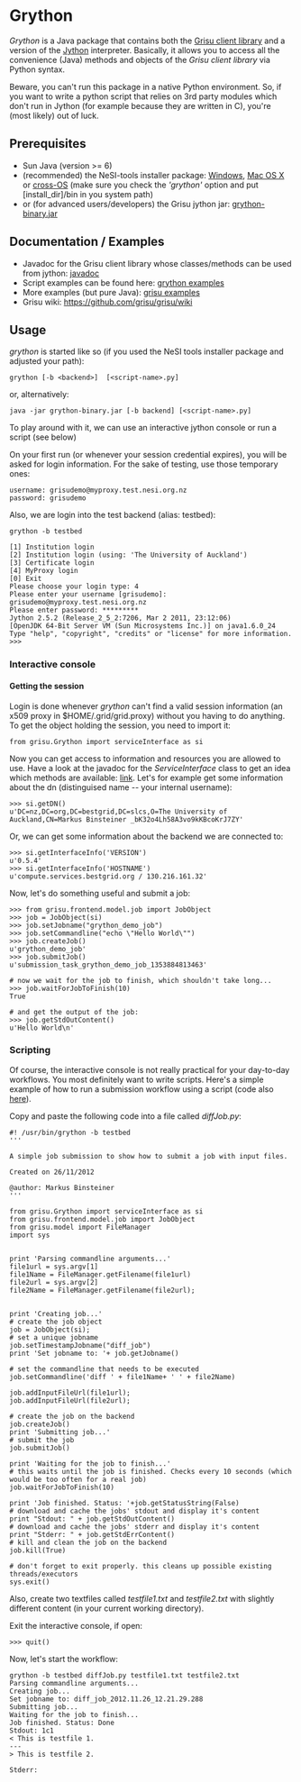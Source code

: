 Grython
=======

*Grython* is a Java package that contains both the [Grisu client library](https://github.com/grisu/grisu/wiki/Grisu-client-library) and a version of the [Jython](http://jython.org/) interpreter. Basically, it allows you to access all the convenience (Java) methods and objects of the *Grisu client library* via Python syntax. 

Beware, you can't run this package in a native Python environment. So, if you want to write a python script that relies on 3rd party modules which don't run in Jython (for example because they are written in C), you're (most likely) out of luck.


Prerequisites
---------------------

* Sun Java (version >= 6)
* (recommended) the NeSI-tools installer package: [Windows](http://code.ceres.auckland.ac.nz/downloads/nesi/nesi-tools.msi), [Mac OS X](http://code.ceres.auckland.ac.nz/downloads/nesi/nesi-tools.pkg) or [cross-OS](http://code.ceres.auckland.ac.nz/downloads/nesi/nesi-tools.jar) (make sure you check the *'grython'* option and put [install_dir]/bin in you system path)
* or (for advanced users/developers) the Grisu jython jar: [grython-binary.jar](http://code.ceres.auckland.ac.nz/stable-downloads/grython/grython-binary.jar)



Documentation / Examples
---------------------------

* Javadoc for the Grisu client library whose classes/methods can be used from jython: [javadoc](https://code.ceres.auckland.ac.nz/jenkins/job/Grisu-SNAPSHOT-Javadoc/javadoc/)
* Script examples can be found here: [grython examples](https://github.com/grisu/grython/tree/master/src/main/jython/examples)
* More examples (but pure Java): [grisu examples](https://github.com/grisu/examples)
* Grisu wiki: https://github.com/grisu/grisu/wiki

Usage
----------

*grython* is started like so (if you used the NeSI tools installer package and adjusted your path):

    grython [-b <backend>]  [<script-name>.py]
	
or, alternatively:

    java -jar grython-binary.jar [-b backend] [<script-name>.py]
	
To play around with it, we can use an interactive jython console or run a script (see below)

On your first run (or whenever your session credential expires), you will be asked for login information. For the sake of testing, use those temporary ones:

    username: grisudemo@myproxy.test.nesi.org.nz
	password: grisudemo

Also, we are login into the test backend (alias: testbed):

    grython -b testbed

    [1] Institution login
    [2] Institution login (using: 'The University of Auckland')
    [3] Certificate login
    [4] MyProxy login
    [0] Exit
    Please choose your login type: 4
    Please enter your username [grisudemo]: grisudemo@myproxy.test.nesi.org.nz
    Please enter password: *********
    Jython 2.5.2 (Release_2_5_2:7206, Mar 2 2011, 23:12:06) 
    [OpenJDK 64-Bit Server VM (Sun Microsystems Inc.)] on java1.6.0_24
    Type "help", "copyright", "credits" or "license" for more information.
    >>> 

### Interactive console

#### Getting the session

Login is done whenever *grython* can't find a valid session information (an x509 proxy in $HOME/.grid/grid.proxy) without you having to do anything. To get the object holding the session, you need to import it:

    from grisu.Grython import serviceInterface as si

Now you can get access to information and resources you are allowed to use. Have a look at the javadoc for the _ServiceInterface_ class to get an idea which methods are available: [link](https://code.ceres.auckland.ac.nz/jenkins/job/Grisu-SNAPSHOT-Javadoc/javadoc/grisu/control/ServiceInterface.html). Let's for example get some information about the dn (distinguised name -- your internal username):

	>>> si.getDN()      
	u'DC=nz,DC=org,DC=bestgrid,DC=slcs,O=The University of Auckland,CN=Markus Binsteiner _bK32o4Lh58A3vo9kKBcoKrJ7ZY'

Or, we can get some information about the backend we are connected to:

    >>> si.getInterfaceInfo('VERSION')
    u'0.5.4'
    >>> si.getInterfaceInfo('HOSTNAME')
    u'compute.services.bestgrid.org / 130.216.161.32'

Now, let's do something useful and submit a job:

    >>> from grisu.frontend.model.job import JobObject
	>>> job = JobObject(si)
	>>> job.setJobname("grython_demo_job")
    >>> job.setCommandline("echo \"Hello World\"")
	>>> job.createJob()  
    u'grython_demo_job'
	>>> job.submitJob()
    u'submission_task_grython_demo_job_1353884813463'
	
	# now we wait for the job to finish, which shouldn't take long...
	>>> job.waitForJobToFinish(10)
    True
	
	# and get the output of the job:
    >>> job.getStdOutContent()
    u'Hello World\n'

### Scripting

Of course, the interactive console is not really practical for your day-to-day workflows. You most definitely want to write scripts.  Here's a simple example of how to run a submission workflow using a script (code also [here](https://gist.github.com/4145849)). 

Copy and paste the following code into a file called _diffJob.py_:


    #! /usr/bin/grython -b testbed
    '''
    
    A simple job submission to show how to submit a job with input files.
    
    Created on 26/11/2012
    
    @author: Markus Binsteiner
    '''
    
    from grisu.Grython import serviceInterface as si
    from grisu.frontend.model.job import JobObject
    from grisu.model import FileManager
    import sys
    
    
    print 'Parsing commandline arguments...'
    file1url = sys.argv[1]
    file1Name = FileManager.getFilename(file1url)
    file2url = sys.argv[2]
    file2Name = FileManager.getFilename(file2url);
    
    
    print 'Creating job...'
    # create the job object
    job = JobObject(si);
    # set a unique jobname
    job.setTimestampJobname("diff_job")
    print 'Set jobname to: '+ job.getJobname()
    
    # set the commandline that needs to be executed
    job.setCommandline('diff ' + file1Name+ ' ' + file2Name)
    
    job.addInputFileUrl(file1url);
    job.addInputFileUrl(file2url);
    
    # create the job on the backend
    job.createJob()
    print 'Submitting job...'
    # submit the job
    job.submitJob()
    
    print 'Waiting for the job to finish...'
    # this waits until the job is finished. Checks every 10 seconds (which would be too often for a real job)
    job.waitForJobToFinish(10)
    
    print 'Job finished. Status: '+job.getStatusString(False)
    # download and cache the jobs' stdout and display it's content
    print "Stdout: " + job.getStdOutContent()
    # download and cache the jobs' stderr and display it's content
    print "Stderr: " + job.getStdErrContent()
    # kill and clean the job on the backend
    job.kill(True)
    
    # don't forget to exit properly. this cleans up possible existing threads/executors
    sys.exit()

Also, create two textfiles called _testfile1.txt_ and _testfile2.txt_ with slightly different content (in your current working directory).

Exit the interactive console, if open:

    >>> quit()

Now, let's start the workflow:

    grython -b testbed diffJob.py testfile1.txt testfile2.txt
    Parsing commandline arguments...
    Creating job...
    Set jobname to: diff_job_2012.11.26_12.21.29.288
    Submitting job...
    Waiting for the job to finish...
    Job finished. Status: Done
    Stdout: 1c1
    < This is testfile 1.
    ---
    > This is testfile 2.
    
    Stderr: 




